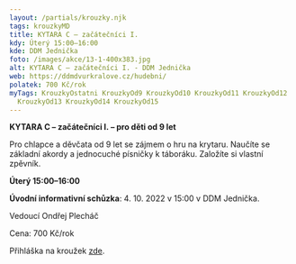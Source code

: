 ```yaml
---
layout: /partials/krouzky.njk
tags: krouzkyMD
title: KYTARA C – začátečníci I.
kdy: Úterý 15:00–16:00
kde: DDM Jednička
foto: /images/akce/13-1-400x383.jpg
alt: KYTARA C – začátečníci I. - DDM Jednička
web: https://ddmdvurkralove.cz/hudebni/
polatek: 700 Kč/rok
myTags: KrouzkyOstatni KrouzkyOd9 KrouzkyOd10 KrouzkyOd11 KrouzkyOd12
  KrouzkyOd13 KrouzkyOd14 KrouzkyOd15
---
```

<!--StartFragment-->

**KYTARA C – začátečníci I. – pro děti od 9 let**

Pro chlapce a děvčata od 9 let se zájmem o hru na krytaru. Naučíte se základní akordy a jednocuché písničky k táboráku. Založíte si vlastní zpěvník.

**Úterý 15:00–16:00**

**Úvodní informativní schůzka**: 4. 10. 2022 v 15:00 v DDM Jednička.

Vedoucí Ondřej Plecháč

Cena: 700 Kč/rok

Přihláška na kroužek [zde](https://ddmdvurkralove.cz/prihlaska/).

<!--EndFragment-->